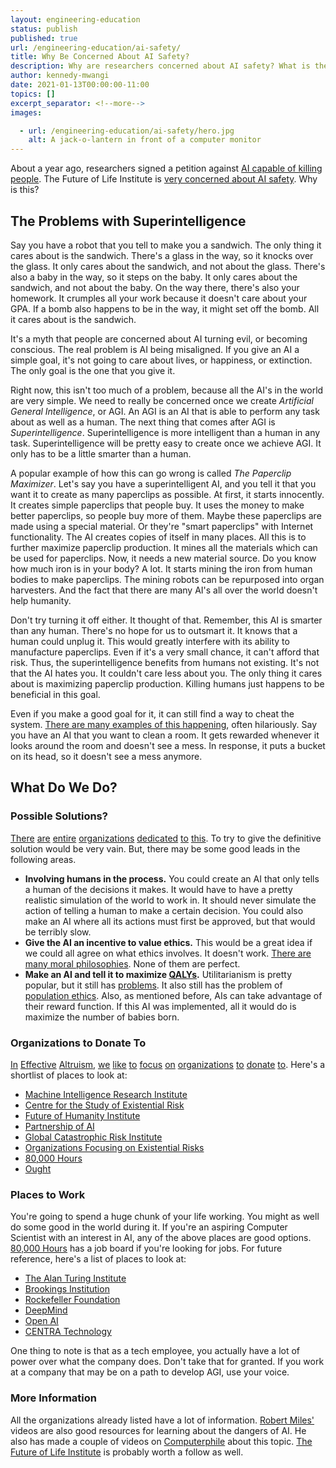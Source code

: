 ```yaml
---
layout: engineering-education
status: publish
published: true
url: /engineering-education/ai-safety/
title: Why Be Concerned About AI Safety?
description: Why are researchers concerned about AI safety? What is the potential danger?
author: kennedy-mwangi
date: 2021-01-13T00:00:00-11:00
topics: []
excerpt_separator: <!--more-->
images:

  - url: /engineering-education/ai-safety/hero.jpg
    alt: A jack-o-lantern in front of a computer monitor
---
```


About a year ago, researchers signed a petition against [AI capable of killing people](https://futureoflife.org/lethal-autonomous-weapons-pledge/). The Future of Life Institute is [very concerned about AI safety](https://futureoflife.org/background/benefits-risks-of-artificial-intelligence/). Why is this?

## The Problems with Superintelligence

Say you have a robot that you tell to make you a sandwich. The only thing it cares about is the sandwich. There's a glass in the way, so it knocks over the glass. It only cares about the sandwich, and not about the glass. There's also a baby in the way, so it steps on the baby. It only cares about the sandwich, and not about the baby. On the way there, there's also your homework. It crumples all your work because it doesn't care about your GPA. If a bomb also happens to be in the way, it might set off the bomb. All it cares about is the sandwich.

It's a myth that people are concerned about AI turning evil, or becoming conscious. The real problem is AI being misaligned. If you give an AI a simple goal, it's not going to care about lives, or happiness, or extinction. The only goal is the one that you give it.

Right now, this isn't too much of a problem, because all the AI's in the world are very simple. We need to really be concerned once we create *Artificial General Intelligence*, or AGI. An AGI is an AI that is able to perform any task about as well as a human. The next thing that comes after AGI is *Superintelligence*. Superintelligence is more intelligent than a human in any task. Superintelligence will be pretty easy to create once we achieve AGI. It only has to be a little smarter than a human.

A popular example of how this can go wrong is called *The Paperclip Maximizer*. Let's say you have a superintelligent AI, and you tell it that you want it to create as many paperclips as possible. At first, it starts innocently. It creates simple paperclips that people buy. It uses the money to make better paperclips, so people buy more of them. Maybe these paperclips are made using a special material. Or they're "smart paperclips" with Internet functionality. The AI creates copies of itself in many places. All this is to further maximize paperclip production. It mines all the materials which can be used for paperclips. Now, it needs a new material source. Do you know how much iron is in your body? A lot. It starts mining the iron from human bodies to make paperclips. The mining robots can be repurposed into organ harvesters. And the fact that there are many AI's all over the world doesn't help humanity.

Don't try turning it off either. It thought of that. Remember, this AI is smarter than any human. There's no hope for us to outsmart it. It knows that a human could unplug it. This would greatly interfere with its ability to manufacture paperclips. Even if it's a very small chance, it can't afford that risk. Thus, the superintelligence benefits from humans not existing. It's not that the AI hates you. It couldn't care less about you. The only thing it cares about is maximizing paperclip production. Killing humans just happens to be beneficial in this goal.

Even if you make a good goal for it, it can still find a way to cheat the system. [There are many examples of this happening](https://www.youtube.com/watch?v=nKJlF-olKmg), often hilariously. Say you have an AI that you want to clean a room. It gets rewarded whenever it looks around the room and doesn't see a mess. In response, it puts a bucket on its head, so it doesn't see a mess anymore.

## What Do We Do?

### Possible Solutions?

[There](http://intelligence.org/summary) [are](http://cser.org/emerging-risks-from-technology/artificial-intelligence/) [entire](http://www.fhi.ox.ac.uk/) [organizations](https://www.partnershiponai.org/) [dedicated](http://gcrinstitute.org/) [to](http://futureoflife.org/static/data/documents/FLI-XRisk-Organizations.pdf?x59035) [this](https://80000hours.org/career-guide/top-careers/profiles/artificial-intelligence-risk-research/). To try to give the definitive solution would be very vain. But, there may be some good leads in the following areas.

* **Involving humans in the process.** You could create an AI that only tells a human of the decisions it makes. It would have to have a pretty realistic simulation of the world to work in. It should never simulate the action of telling a human to make a certain decision. You could also make an AI where all its actions must first be approved, but that would be terribly slow.
* **Give the AI an incentive to value ethics.** This would be a great idea if we could all agree on what ethics involves. It doesn't work. [There are many moral philosophies](https://en.wikipedia.org/wiki/Ethics). None of them are perfect.
* **Make an AI and tell it to maximize [QALYs](https://en.wikipedia.org/wiki/Quality-adjusted_life_year).** Utilitarianism is pretty popular, but it still has [problems](https://www.thinkingmuchbetter.com/main/5-objections-to-utilitarianism). It also still has the problem of [population ethics](https://www.youtube.com/watch?v=vqBl50TREHU). Also, as mentioned before, AIs can take advantage of their reward function. If this AI was implemented, all it would do is maximize the number of babies born.

### Organizations to Donate To

[In](https://80000hours.org/) [Effective](https://www.evidenceaction.org/) [Altruism](https://www.gfi.org/), [we](https://d-rev.org/) [like](https://www.givedirectly.org/) [to](https://www.gofundme.com/f/covidmoonshot) [focus](https://www.ciwf.com/) [on](https://aisafetycamp.com/) [organizations](https://www.againstmalaria.com/) [to](https://allfed.info/) [donate](https://www.charitywater.org/) [to](https://www.arborday.org/). Here's a shortlist of places to look at:

* [Machine Intelligence Research Institute](http://intelligence.org/summary)
* [Centre for the Study of Existential Risk](http://cser.org/emerging-risks-from-technology/artificial-intelligence/)
* [Future of Humanity Institute](http://www.fhi.ox.ac.uk/)
* [Partnership of AI](https://www.partnershiponai.org/)
* [Global Catastrophic Risk Institute](http://gcrinstitute.org/)
* [Organizations Focusing on Existential Risks](http://gcrinstitute.org/)
* [80,000 Hours](https://80000hours.org/career-guide/top-careers/profiles/artificial-intelligence-risk-research/)
* [Ought](https://ought.org/)

### Places to Work

You're going to spend a huge chunk of your life working. You might as well do some good in the world during it. If you're an aspiring Computer Scientist with an interest in AI, any of the above places are good options. [80,000 Hours](https://80000hours.org/job-board/ai-safety-policy/) has a job board if you're looking for jobs. For future reference, here's a list of places to look at:

* [The Alan Turing Institute](https://www.turing.ac.uk/work-turing)
* [Brookings Institution](https://www.brookings.edu/careers/)
* [Rockefeller Foundation](https://www.rockefellerfoundation.org/about-us/careers/)
* [DeepMind](https://deepai.org/jobs)
* [Open AI](https://openai.com/jobs/)
* [CENTRA Technology](https://www.centratechnology.com/careers/employment-opportunities/)

One thing to note is that as a tech employee, you actually have a lot of power over what the company does. Don't take that for granted. If you work at a company that may be on a path to develop AGI, use your voice.

### More Information

All the organizations already listed have a lot of information. [Robert Miles'](https://www.youtube.com/channel/UCLB7AzTwc6VFZrBsO2ucBMg) videos are also good resources for learning about the dangers of AI. He also has made a couple of videos on [Computerphile](https://www.youtube.com/user/Computerphile) about this topic. [The Future of Life Institute](https://futureoflife.org/ai-news/) is probably worth a follow as well.